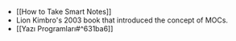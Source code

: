 - [[How to Take Smart Notes]]
- Lion Kimbro's 2003 book that introduced the concept of MOCs.
- [[Yazı Programları#^631ba6]]





